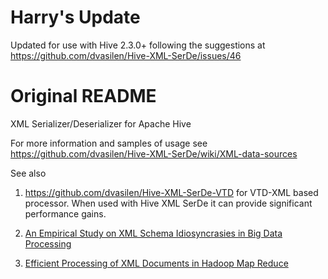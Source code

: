 Harry's Update
==============

Updated for use with Hive 2.3.0+ following the suggestions at https://github.com/dvasilen/Hive-XML-SerDe/issues/46

Original README
==============

XML Serializer/Deserializer for Apache Hive

For more information and samples of usage see https://github.com/dvasilen/Hive-XML-SerDe/wiki/XML-data-sources

See also 

1. https://github.com/dvasilen/Hive-XML-SerDe-VTD for VTD-XML based processor. When used with Hive XML SerDe it can provide significant performance  gains.

2. [An Empirical Study on XML Schema Idiosyncrasies in Big Data Processing](http://www.enggjournals.com/ijcse/doc/IJCSE15-07-10-004.pdf)

3. [Efficient Processing of XML Documents in Hadoop Map Reduce](http://www.enggjournals.com/ijcse/doc/IJCSE14-06-09-012.pdf)
